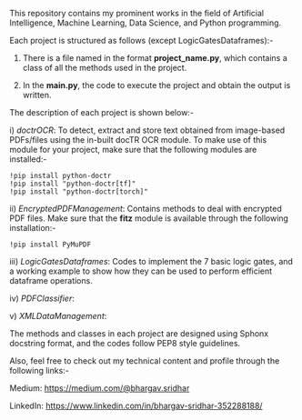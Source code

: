 This repository contains my prominent works in the field of Artificial Intelligence, Machine Learning, Data Science, and Python programming.

Each project is structured as follows (except LogicGatesDataframes):-

1. There is a file named in the format **project_name.py**, which contains a class of all the methods used in the project.

2. In the **main.py**, the code to execute the project and obtain the output is written.

The description of each project is shown below:-

i) _doctrOCR_: To detect, extract and store text obtained from image-based PDFs/files using the in-built docTR OCR module. To make use of this module for your project, make sure that the following modules are installed:-

```
!pip install python-doctr
!pip install "python-doctr[tf]"
!pip install "python-doctr[torch]"
```

ii) _EncryptedPDFManagement_: Contains methods to deal with encrypted PDF files. Make sure that the **fitz** module is available through the following installation:-

```
!pip install PyMuPDF
```

iii) _LogicGatesDataframes_: Codes to implement the 7 basic logic gates, and a working example to show how they can be used to perform efficient dataframe operations.

iv) _PDFClassifier_: 

v) _XMLDataManagement_:

The methods and classes in each project are designed using Sphonx docstring format, and the codes follow PEP8 style guidelines.

Also, feel free to check out my technical content and profile through the following links:- 

Medium: https://medium.com/@bhargav.sridhar

LinkedIn: https://www.linkedin.com/in/bhargav-sridhar-352288188/